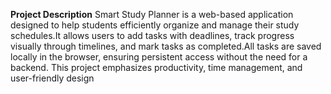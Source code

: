 **Project Description**
Smart Study Planner is a web-based application designed to help students efficiently organize and manage their study schedules.It allows users to add tasks with deadlines, track progress visually through timelines, and mark tasks as completed.All tasks are saved locally in the browser, ensuring persistent access without the need for a backend. This project emphasizes productivity, time management, and user-friendly design

